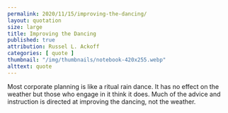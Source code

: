 ```yaml
---
permalink: 2020/11/15/improving-the-dancing/
layout: quotation
size: large
title: Improving the Dancing
published: true
attribution: Russel L. Ackoff
categories: [ quote ]
thumbnail: "/img/thumbnails/notebook-420x255.webp"
alttext: quote
---
```


Most corporate planning is like a ritual rain dance. It has 
no effect on the weather but those who engage in it think it does.
Much of the advice and instruction is directed at improving the 
dancing, not the weather.
